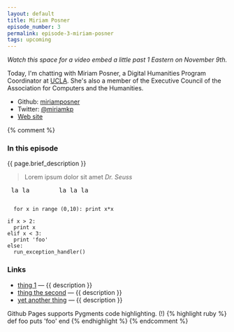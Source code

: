 ```yaml
---
layout: default
title: Miriam Posner
episode_number: 3
permalink: episode-3-miriam-posner
tags: upcoming
---
```


_Watch this space for a video embed a little past 1 Eastern on November 9th._

<p>
  Today, I'm chatting with Miriam Posner, a Digital Humanities Program Coordinator at <a href="http://www.cdh.ucla.edu/">UCLA</a>.  She's also a member of the Executive Council of the Association for Computers and the Humanities.
</p>

<ul>
  <li>Github: <a href="https://github.com/miriamposner">miriamposner</a></li>
  <li>Twitter: <a href="https://twitter.com/miriamkp">@miriamkp</a></li>
  <li><a href="http://www.miriamposner.com">Web site</a></li>
</ul>

{% comment %}
<h3>In this episode</h3>

<p>{{ page.brief_description }}</p>
<blockquote>Lorem ipsum dolor sit amet <cite>Dr. Seuss</cite></blockquote>

<pre> la la        la la la</pre>
<code>
  for x in range (0,10): print x*x
</code>
<pre><code>if x > 2:
  print x
elif x < 3:
  print 'foo'
else:
  run_exception_handler()
</code></pre>
<h3>Links</h3>

<ul>
  <li><a href="{{ url }}">thing 1</a> &mdash; {{ description }}</li>
  <li><a href="{{ url }}">thing the second</a> &mdash; {{ description }}</li>
  <li><a href="{{ url }}">yet another thing</a> &mdash; {{ description }}</li>
</ul>

Github Pages supports Pygments code highlighting. (!)
{% highlight ruby %}
def foo
  puts 'foo'
end
{% endhighlight %}
{% endcomment %}

